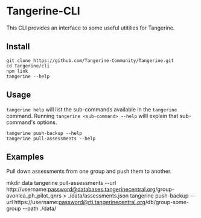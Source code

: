 # Tangerine-CLI

This CLI provides an interface to some useful utitilies for Tangerine. 

## Install
```
git clone https://github.com/Tangerine-Community/Tangerine.git
cd Tangerine/cli
npm link
tangerine --help
```

## Usage
`tangerine help` will list the sub-commands available in the `tangerine` command. Running `tangerine <sub-command> --help` willl explain that sub-command's options.
```
tangerine push-backup --help
tangerine pull-assessments --help
```

## Examples
Pull down assessments from one group and push them to another.

  mkdir data
  tangerine pull-assessments --url http://username:password@databases.tangerinecentral.org/group-avonlea_ph_pilot_qnrs > ./data/assessments.json
  tangerine push-backup --url https://username:password@rti.tangerinecentral.org/db/group-some-group --path ./data/

